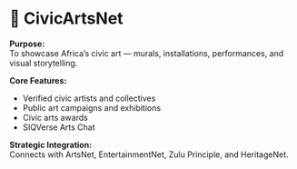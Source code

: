 # 🎨 CivicArtsNet

**Purpose:**  
To showcase Africa’s civic art — murals, installations, performances, and visual storytelling.

**Core Features:**
- Verified civic artists and collectives
- Public art campaigns and exhibitions
- Civic arts awards
- SIQVerse Arts Chat

**Strategic Integration:**  
Connects with ArtsNet, EntertainmentNet, Zulu Principle, and HeritageNet.
